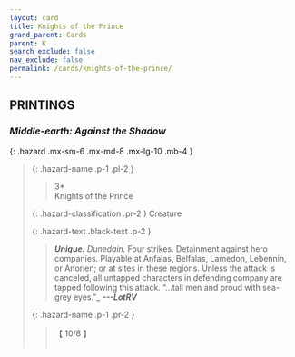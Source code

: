 ```yaml
---
layout: card
title: Knights of the Prince
grand_parent: Cards
parent: K
search_exclude: false
nav_exclude: false
permalink: /cards/knights-of-the-prince/
---
```


## PRINTINGS


### _Middle-earth: Against the Shadow_

{: .hazard .mx-sm-6 .mx-md-8 .mx-lg-10 .mb-4 }
> {: .hazard-name .p-1 .pl-2 }
> > <div class="hazard-mp">3*</div>
> > <div class="card-name">Knights of the Prince</div>
>
> {: .hazard-classification .pr-2 }
> Creature
>
> {: .hazard-text .black-text .p-2 }
> > _**Unique.**_ _Dunedain._ Four strikes. Detainment against hero companies. Playable at Anfalas, Belfalas, Lamedon, Lebennin, or Anorien; or at sites in these regions. Unless the attack is canceled, all untapped characters in defending company are tapped following this attack.    “...tall men and proud with sea-grey eyes."_ ***---&#65279;LotRV*** 
>
> {: .hazard-name .p-1 .pr-2 }
> > <div class="card-shield">【 10/8 】</div>
> > <div class="card-corruption">&nbsp;</div>
